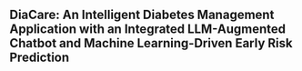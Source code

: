 ## DiaCare: An Intelligent Diabetes Management Application with an Integrated LLM-Augmented Chatbot and Machine Learning-Driven Early Risk Prediction